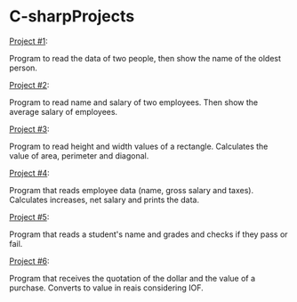 # C-sharpProjects

[Project #1](https://github.com/lanyarag/C-sharpProjects/tree/main/NameAge):

Program to read the data of two people, then show the name of the oldest person.

[Project #2](https://github.com/lanyarag/C-sharpProjects/tree/main/employees/employees):

Program to read name and salary of two employees. Then show the average salary of employees.

[Project #3](https://github.com/lanyarag/C-sharpProjects/tree/main/rectangle):

Program to read height and width values of a rectangle. Calculates the value of area, perimeter and diagonal.

[Project #4](https://github.com/lanyarag/C-sharpProjects/tree/main/employee2):

Program that reads employee data (name, gross salary and taxes). Calculates increases, net salary and prints the data.

[Project #5](https://github.com/lanyarag/C-sharpProjects/tree/main/Student):

Program that reads a student's name and grades and checks if they pass or fail.

[Project #6](https://github.com/lanyarag/C-sharpProjects/tree/main/Dolar):

Program that receives the quotation of the dollar and the value of a purchase. Converts to value in reais considering IOF.
